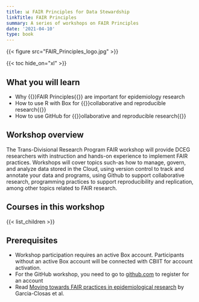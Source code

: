```yaml
---
title: 📊 FAIR Principles for Data Stewardship 
linkTitle: FAIR Principles
summary: A series of workshops on FAIR Principles
date: '2021-04-10'
type: book
---
```


{{< figure src="FAIR_Principles_logo.jpg" >}}

{{< toc hide_on="xl" >}}

## What you will learn

- Why {{<hl>}}FAIR Principles{{</hl>}} are important for epidemiology research
- How to use R with Box for {{<hl>}}collaborative and reproducible research{{</hl>}} 
- How to use GitHub for {{<hl>}}ollaborative and reproducible research{{</hl>}}

## Workshop overview

The Trans-Divisional Research Program FAIR workshop will provide DCEG researchers with instruction and hands-on experience to implement FAIR practices. Workshops will cover topics such-as how to manage, govern, and analyze data stored in the Cloud, using version control to track and annotate your data and programs, using Github to support collaborative research, programming practices to support reproducibility and replication, among other topics related to FAIR research. 


## Courses in this workshop

{{< list_children >}}


## Prerequisites

- Workshop participation requires an active Box account. Participants without an active Box account will be connected with CBIIT for account activation. 
- For the GitHub workshop, you need to go to [github.com](https://github.com/) to register for an account
- Read [Moving towards FAIR practices in epidemiological research](https://jonasalmeida.github.io/preprints/Montserrat_Garcia-Closas_2022_Moving_Towards_FAIR_preprint.pdf) by Garcia-Closas et al. 



